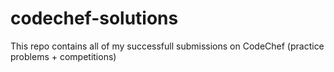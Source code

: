 # codechef-solutions
This repo contains all of my successfull submissions on CodeChef (practice problems + competitions)
